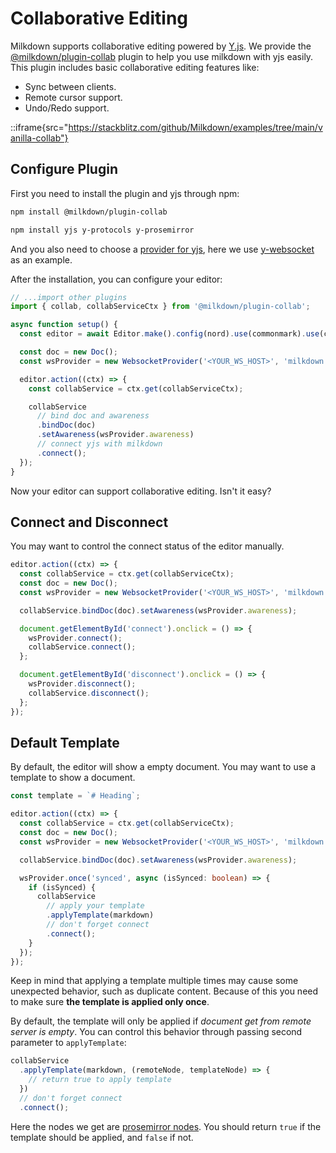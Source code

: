 # Collaborative Editing

Milkdown supports collaborative editing powered by [Y.js](https://docs.yjs.dev/).
We provide the [@milkdown/plugin-collab](/docs/api/plugin-collab) plugin to help you use milkdown with yjs easily.
This plugin includes basic collaborative editing features like:

-   Sync between clients.
-   Remote cursor support.
-   Undo/Redo support.

::iframe{src="https://stackblitz.com/github/Milkdown/examples/tree/main/vanilla-collab"}

## Configure Plugin

First you need to install the plugin and yjs through npm:

```bash
npm install @milkdown/plugin-collab

npm install yjs y-protocols y-prosemirror
```

And you also need to choose a [provider for yjs](https://docs.yjs.dev/ecosystem/connection-provider), here we use [y-websocket](https://docs.yjs.dev/ecosystem/connection-provider/y-websocket) as an example.

After the installation, you can configure your editor:

```typescript
// ...import other plugins
import { collab, collabServiceCtx } from '@milkdown/plugin-collab';

async function setup() {
  const editor = await Editor.make().config(nord).use(commonmark).use(collab).create();

  const doc = new Doc();
  const wsProvider = new WebsocketProvider('<YOUR_WS_HOST>', 'milkdown', doc);

  editor.action((ctx) => {
    const collabService = ctx.get(collabServiceCtx);

    collabService
      // bind doc and awareness
      .bindDoc(doc)
      .setAwareness(wsProvider.awareness)
      // connect yjs with milkdown
      .connect();
  });
}
```

Now your editor can support collaborative editing. Isn't it easy?

## Connect and Disconnect

You may want to control the connect status of the editor manually.

```typescript
editor.action((ctx) => {
  const collabService = ctx.get(collabServiceCtx);
  const doc = new Doc();
  const wsProvider = new WebsocketProvider('<YOUR_WS_HOST>', 'milkdown', doc);

  collabService.bindDoc(doc).setAwareness(wsProvider.awareness);

  document.getElementById('connect').onclick = () => {
    wsProvider.connect();
    collabService.connect();
  };

  document.getElementById('disconnect').onclick = () => {
    wsProvider.disconnect();
    collabService.disconnect();
  };
});
```

## Default Template

By default, the editor will show a empty document. You may want to use a template to show a document.

```typescript
const template = `# Heading`;

editor.action((ctx) => {
  const collabService = ctx.get(collabServiceCtx);
  const doc = new Doc();
  const wsProvider = new WebsocketProvider('<YOUR_WS_HOST>', 'milkdown', doc);

  collabService.bindDoc(doc).setAwareness(wsProvider.awareness);

  wsProvider.once('synced', async (isSynced: boolean) => {
    if (isSynced) {
      collabService
        // apply your template
        .applyTemplate(markdown)
        // don't forget connect
        .connect();
    }
  });
});
```

Keep in mind that applying a template multiple times may cause some unexpected behavior, such as duplicate content.
Because of this you need to make sure **the template is applied only once**.

By default, the template will only be applied if _document get from remote server is empty_.
You can control this behavior through passing second parameter to `applyTemplate`:

```typescript
collabService
  .applyTemplate(markdown, (remoteNode, templateNode) => {
    // return true to apply template
  })
  // don't forget connect
  .connect();
```

Here the nodes we get are [prosemirror nodes](https://prosemirror.net/docs/ref/#model.Node).
You should return `true` if the template should be applied, and `false` if not.

